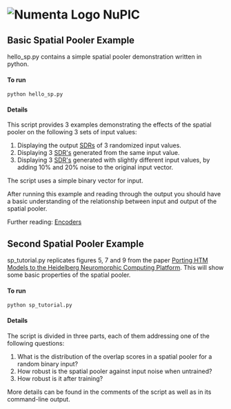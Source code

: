 # ![Numenta Logo](http://numenta.org/images/numenta-icon128.png) NuPIC

## Basic Spatial Pooler Example

hello_sp.py contains a simple spatial pooler demonstration written in python.

#### To run
	python hello_sp.py


#### Details

This script provides 3 examples demonstrating the effects of the spatial pooler on the following 3 sets of input values:

1. Displaying the output [SDRs](https://discourse.numenta.org/t/sparse-distributed-representations/2150) of 3 randomized input values.
2. Displaying 3 [SDR's](https://discourse.numenta.org/t/sparse-distributed-representations/2150) generated from the same input value.
3. Displaying 3 [SDR's](https://discourse.numenta.org/t/sparse-distributed-representations/2150) generated with slightly different input values, by adding 10% and 20% noise to the original input vector.

The script uses a simple binary vector for input.

After running this example and reading through the output you should have a basic understanding of the relationship between input and output of the spatial pooler.


Further reading: [Encoders](https://discourse.numenta.org/t/htm-encoders/2153)

## Second Spatial Pooler Example

sp_tutorial.py replicates figures 5, 7 and 9 from the paper
[Porting HTM Models to the Heidelberg Neuromorphic Computing Platform](http://arxiv.org/abs/1505.02142).
This will show some basic properties of the spatial pooler.

#### To run
	python sp_tutorial.py


#### Details

The script is divided in three parts, each of them addressing one of the following questions:

1. What is the distribution of the overlap scores in a spatial pooler for a random binary input?
2. How robust is the spatial pooler against input noise when untrained?
3. How robust is it after training?

More details can be found in the comments of the script as well as in its command-line output.
